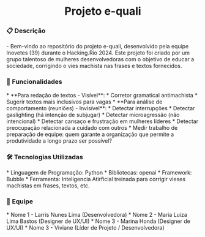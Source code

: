 <h1 align="center">Projeto e-quali</h1>


<h3>📋 Descrição</h3>
<!--ts-->
   - Bem-vindo ao repositório do projeto e-quali, desenvolvido pela equipe Inovetes (39) durante o Hacking.Rio 2024. Este projeto foi criado por um grupo talentoso de mulheres desenvolvedoras com o objetivo de educar a sociedade, corrigindo o vies machista nas frases e textos fornecidos.
<!--te-->

<h3>🚀 Funcionalidades</h3>
<!--ts-->
   * **Para redação de textos - Visível**:
      * Corretor gramatical antimachista
      * Sugerir textos mais inclusivos para vagas
   * **Para análise de comportamento (reuniões) - Invisível**:
      * Detectar interrupções
      * Detectar gaslighting (há intenção de subjugar)
      * Detectar microagressão (não intencional)
      * Detectar cansaço e frustração em mulheres líderes
      * Detectar preocupação relacionada a cuidado com outros
      * Medir trabalho de preparação de equipe: quem garante a organização que permite a produtividade a longo prazo ser possível?
<!--te-->
  
<h3>🛠️ Tecnologias Utilizadas</h3>
<!--ts-->
   * Linguagem de Programação: Python
   * Bibliotecas: openai
   * Framework: Bubble
   * Ferramenta: Inteligencia Atirficial treinada para corrigir vieses machistas em frases, textos, etc.
<!--te-->

<h3>👥 Equipe</h3>
<!--ts-->
   * Nome 1 - Larris Nunes Lima (Desenvolvedora)
   * Nome 2 - Maria Luiza Lima Bastos (Designer de UX/UI)
   * Nome 3 - Marina Honda (Designer de UX/UI)
   * Nome 3 - Viviane (Líder de Projeto / Desenvolvedora)
<!--te-->




